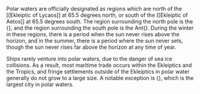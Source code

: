 Polar waters are officially designated as regions which are north of the [[Ekleiptic of Lycaos]] at 65.5 degrees north, or south of the [[Ekleiptic of Aetos]] at 65.5 degrees south. The region surrounding the north pole is the {}, and the region surrounding the south pole is the Ant{}. During the winter in these regions, there is a period when the sun never rises above the horizon, and in the summer, there is a period where the sun never sets, though the sun never rises far above the horizon at any time of year.

Ships rarely venture into polar waters, due to the danger of sea ice collisions. As a result, most maritime trade occurs within the Ekleiptics and the Tropics, and fringe settlements outside of the Ekleiptics in polar water generally do not grow to a large size. A notable exception is {}, which is the largest city in polar waters.